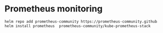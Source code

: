 # Prometheus monitoring


```bash
helm repo add prometheus-community https://prometheus-community.github.io/helm-charts
helm install prometheus  prometheus-community/kube-prometheus-stack
```
